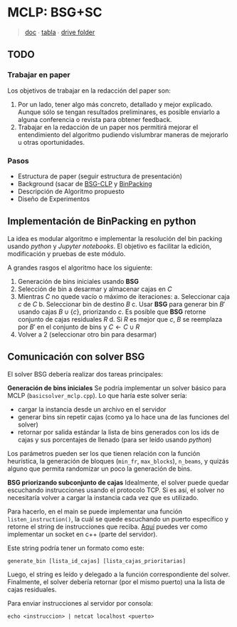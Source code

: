 MCLP: BSG+SC
==
> [doc](https://docs.google.com/document/d/1TRWv4af10Jyh4goY24D_6VWgwhACgEXA5_oy5xT-0Is/edit#) ∙ [tabla](https://docs.google.com/spreadsheets/d/15AYwB3ZHXsmz7WtOKGfcs_KSLPa9o9C7867i-EdrH1E/edit?usp=sharing) ∙ [drive folder](https://drive.google.com/drive/folders/1GZ2jEtGTgQFn9_W_hulqalN3K7sN_19Y)

TODO
---


### Trabajar en paper

Los objetivos de trabajar en la redacción del paper son:
1. Por un lado, tener algo más concreto, detallado y mejor explicado. Aunque sólo se tengan resultados preliminares, es posible enviarlo a alguna conferencia o revista para obtener feedback.
2. Trabajar en la redacción de un paper nos permitirá mejorar el entendimiento del algoritmo pudiendo vislumbrar maneras de mejorarlo u otras oportunidades.

### Pasos

- Estructura de paper (seguir estructura de presentación)
- Background (sacar de [BSG-CLP](https://www.sciencedirect.com/science/article/abs/pii/S0305054817300023) y [BinPacking](https://www.sciencedirect.com/science/article/abs/pii/S0305054800000824)
- Descripción de Algoritmo propuesto
- Diseño de Experimentos

Implementación de BinPacking en python
---
La idea es modular algoritmo e implementar la resolución del bin packing usando *python* y *Jupyter notebooks*.
El objetivo es facilitar la edición, modificación y pruebas de este módulo.

A grandes rasgos el algoritmo hace los siguiente:
1. Generación de bins iniciales usando **BSG**
2. Selección de bin a desarmar y almacenar cajas en $C$
3. Mientras $C$ no quede vacío o máximo de iteraciones:
   a. Seleccionar caja $c$ de $C$
   b. Seleccionar bin de destino $B$
   c. Usar **BSG** para generar bin $B'$ usando cajas $B \cup \{c\}$, priorizando $c$. Es posible que **BSG** retorne conjunto de cajas residuales $R$
   d. Si $R$ es mejor que $c$, $B$ se reemplaza por $B'$ en el conjunto de bins y $C \gets C \cup R$
 4. Volver a 2 (seleccionar otro bin para desarmar)

Comunicación con solver BSG
--
El solver BSG debería realizar dos tareas principales:

**Generación de bins iniciales**
Se podría implementar un solver básico para MCLP (`basicsolver_mclp.cpp`). Lo que haría este solver sería:
- cargar la instancia desde un archivo en el servidor
- generar bins sin repetir cajas (como ya lo hace una de las funciones del solver)
- retornar por salida estándar la lista de bins generados con los ids de cajas y sus porcentajes de llenado (para ser leído usando *python*)

Los parámetros pueden ser los que tienen relación con la función heurística, la generación de bloques (`min_fr`, `max_blocks`), `n_beams`, y quizás alguno que permita randomizar un poco la generación de bins.

**BSG priorizando subconjunto de cajas**
Idealmente, el solver puede quedar escuchando instrucciones usando el protocolo TCP.
Si es así, el solver no necesitaría volver a cargar la instancia cada vez que es utilizado.

Para hacerlo, en el main se puede implementar una función `listen_instruction()`, la cuál se quede escuchando un puerto específico y retorne el string de instrucciones que reciba. [Aquí](https://www.geeksforgeeks.org/socket-programming-cc/) puedes ver como implementar un socket en c++ (parte del servidor).

Este string podría tener un formato como este:
	
	generate_bin [lista_id_cajas] [lista_cajas_prioritarias]
	
Luego, el string es leído y delegado a la función correspondiente del solver.
Finalmente, el solver debería retornar (por el mismo puerto) una la lista de cajas residuales.

Para enviar instrucciones al servidor por consola:

	echo <instruccion> | netcat localhost <puerto>

<!--stackedit_data:
eyJoaXN0b3J5IjpbLTI3MzY2NjM3NCwtMTE0NDY5NDQzNiwtMT
QyOTc0NDE3NV19
-->
